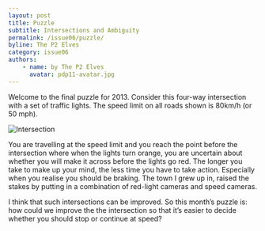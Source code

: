 ```yaml
---
layout: post
title: Puzzle
subtitle: Intersections and Ambiguity
permalink: /issue06/puzzle/
byline: The P2 Elves
category: issue06
authors:
    - name: by The P2 Elves
      avatar: pdp11-avatar.jpg
---
```

Welcome to the final puzzle for 2013. Consider this four-way intersection with a set of traffic lights. The speed limit on all roads shown is 80km/h (or 50 mph).

![Intersection](/p2/images/puzzle/intersection.png)

You are travelling at the speed limit and you reach the point before the intersection where when the lights turn orange, you are uncertain about whether you will make it across before the lights go red. The longer you take to make up your mind, the less time you have to take action. Especially when you realise you should be braking. The town I grew up in, raised the stakes by putting in a combination of red-light cameras and speed cameras. 

I think that such intersections can be improved. So this month’s puzzle is: how could we improve the the intersection so that it’s easier to decide whether you should stop or continue at speed?